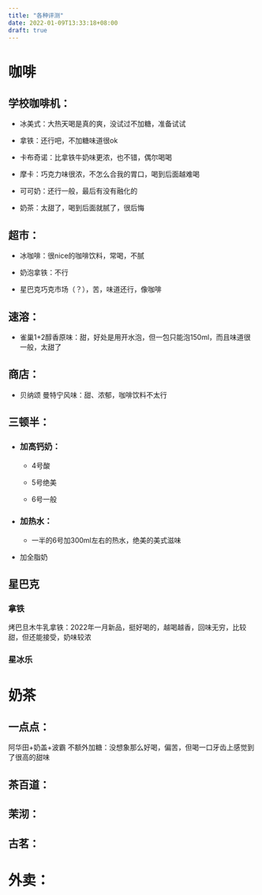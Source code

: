 ```yaml
---
title: "各种评测"
date: 2022-01-09T13:33:18+08:00
draft: true
---
```


# 咖啡

## 学校咖啡机：

- 冰美式：大热天喝是真的爽，没试过不加糖，准备试试

- 拿铁：还行吧，不加糖味道很ok

- 卡布奇诺：比拿铁牛奶味更浓，也不错，偶尔喝喝

- 摩卡：巧克力味很浓，不怎么合我的胃口，喝到后面越难喝

- 可可奶：还行一般，最后有没有融化的

- 奶茶：太甜了，喝到后面就腻了，很后悔


## 超市：

- 冰咖啡：很nice的咖啡饮料，常喝，不腻

- 奶泡拿铁：不行

- 星巴克巧克市场（？），苦，味道还行，像咖啡


## 速溶：

- 雀巢1+2醇香原味：甜，好处是用开水泡，但一包只能泡150ml，而且味道很一般，太甜了


## 商店：

- 贝纳颂 曼特宁风味：甜、浓郁，咖啡饮料不太行

## 三顿半：

- ### 加高钙奶：

  - 4号酸

  - 5号绝美

  - 6号一般

- ### 加热水：

  - 一半的6号加300ml左右的热水，绝美的美式滋味

- 加全脂奶

## 星巴克

### 拿铁

烤巴旦木牛乳拿铁：2022年一月新品，挺好喝的，越喝越香，回味无穷，比较甜，但还能接受，奶味较浓



### 星冰乐

# 奶茶

## 一点点：

阿华田+奶盖+波霸 不额外加糖：没想象那么好喝，偏苦，但喝一口牙齿上感觉到了很高的甜味

## 茶百道：

## 茉沏：

## 古茗：



# 外卖：

